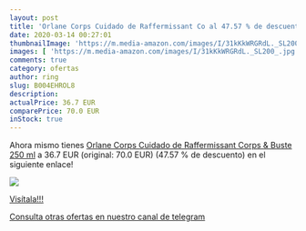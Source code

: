 ```yaml
---
layout: post
title: 'Orlane Corps Cuidado de Raffermissant Co al 47.57 % de descuento'
date: 2020-03-14 00:27:01
thumbnailImage: 'https://m.media-amazon.com/images/I/31kKkWRGRdL._SL200_.jpg'
images: [ 'https://m.media-amazon.com/images/I/31kKkWRGRdL._SL200_.jpg' ]
comments: true
category: ofertas
author: ring
slug: B004EHROL8
description:
actualPrice: 36.7 EUR
comparePrice: 70.0 EUR
inStock: true
---
```


Ahora mismo tienes [Orlane Corps Cuidado de Raffermissant Corps & Buste 250 ml](https://www.amazon.com/dp/B004EHROL8/?tag=redken08-20) a 36.7 EUR (original: 70.0 EUR) (47.57 %  de descuento) en el siguiente enlace!

[![](https://m.media-amazon.com/images/I/31kKkWRGRdL._SL200_.jpg)](https://www.amazon.com/dp/B004EHROL8/?tag=redken08-20)

[Visítala!!!](https://www.amazon.com/dp/B004EHROL8/?tag=redken08-20)

[Consulta otras ofertas en nuestro canal de telegram](https://t.me/s/ofertas25)
